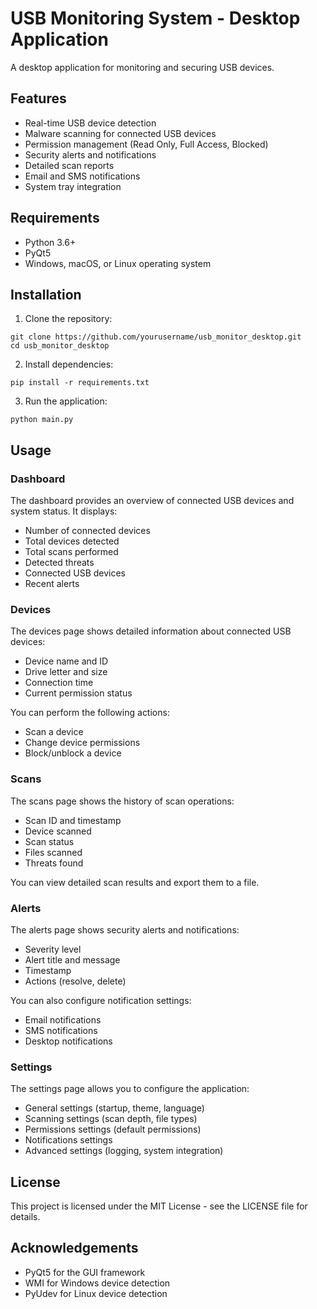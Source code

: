 # USB Monitoring System - Desktop Application

A desktop application for monitoring and securing USB devices.

## Features

- Real-time USB device detection
- Malware scanning for connected USB devices
- Permission management (Read Only, Full Access, Blocked)
- Security alerts and notifications
- Detailed scan reports
- Email and SMS notifications
- System tray integration

## Requirements

- Python 3.6+
- PyQt5
- Windows, macOS, or Linux operating system

## Installation

1. Clone the repository:
```
git clone https://github.com/yourusername/usb_monitor_desktop.git
cd usb_monitor_desktop
```

2. Install dependencies:
```
pip install -r requirements.txt
```

3. Run the application:
```
python main.py
```

## Usage

### Dashboard

The dashboard provides an overview of connected USB devices and system status. It displays:

- Number of connected devices
- Total devices detected
- Total scans performed
- Detected threats
- Connected USB devices
- Recent alerts

### Devices

The devices page shows detailed information about connected USB devices:

- Device name and ID
- Drive letter and size
- Connection time
- Current permission status

You can perform the following actions:
- Scan a device
- Change device permissions
- Block/unblock a device

### Scans

The scans page shows the history of scan operations:

- Scan ID and timestamp
- Device scanned
- Scan status
- Files scanned
- Threats found

You can view detailed scan results and export them to a file.

### Alerts

The alerts page shows security alerts and notifications:

- Severity level
- Alert title and message
- Timestamp
- Actions (resolve, delete)

You can also configure notification settings:
- Email notifications
- SMS notifications
- Desktop notifications

### Settings

The settings page allows you to configure the application:

- General settings (startup, theme, language)
- Scanning settings (scan depth, file types)
- Permissions settings (default permissions)
- Notifications settings
- Advanced settings (logging, system integration)

## License

This project is licensed under the MIT License - see the LICENSE file for details.

## Acknowledgements

- PyQt5 for the GUI framework
- WMI for Windows device detection
- PyUdev for Linux device detection
